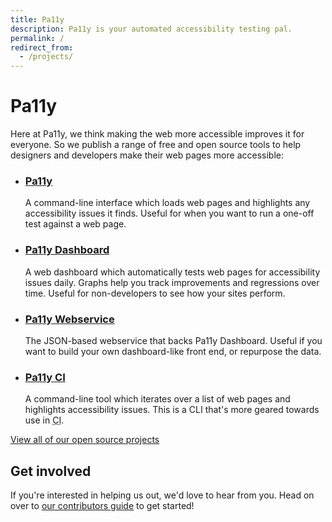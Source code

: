 ```yaml
---
title: Pa11y
description: Pa11y is your automated accessibility testing pal.
permalink: /
redirect_from:
  - /projects/
---
```



# Pa11y

Here at Pa11y, we think making the web more accessible improves it for everyone. So we publish a range of free and open source tools to help designers and developers make their web pages more accessible:

  - ### [Pa11y]
    A command-line interface which loads web pages and highlights any accessibility issues it finds. Useful for when you want to run a one-off test against a web page.

  - ### [Pa11y Dashboard]
    A web dashboard which automatically tests web pages for accessibility issues daily. Graphs help you track improvements and regressions over time. Useful for non-developers to see how your sites perform.

  - ### [Pa11y Webservice]
    The JSON-based webservice that backs Pa11y Dashboard. Useful if you want to build your own dashboard-like front end, or repurpose the data.

  - ### [Pa11y CI]
    A command-line tool which iterates over a list of web pages and highlights accessibility issues. This is a CLI that's more geared towards use in <abbr title="Continuous Integration">CI</abbr>.

[View all of our open source projects][projects]


## Get involved

If you're interested in helping us out, we'd love to hear from you. Head on over to [our contributors guide][contributors] to get started!


[contributors]: /contributing/
[pa11y]: https://github.com/pa11y/pa11y
[pa11y ci]: https://github.com/pa11y/pa11y-ci
[pa11y dashboard]: https://github.com/pa11y/pa11y-dashboard
[pa11y webservice]: https://github.com/pa11y/pa11y-webservice
[projects]: https://github.com/pa11y
